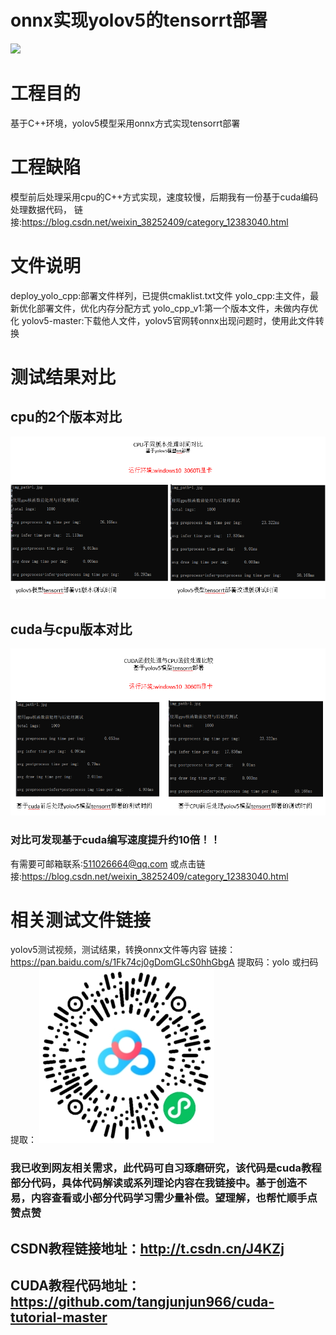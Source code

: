 # onnx实现yolov5的tensorrt部署

  <a align="left" href="https://ultralytics.com/yolov5" target="_blank">
   <img width="850" src="https://github.com/ultralytics/yolov5/releases/download/v1.0/splash.jpg"></a>



# 工程目的
基于C++环境，yolov5模型采用onnx方式实现tensorrt部署

# 工程缺陷
模型前后处理采用cpu的C++方式实现，速度较慢，后期我有一份基于cuda编码处理数据代码，
链接:https://blog.csdn.net/weixin_38252409/category_12383040.html

# 文件说明
deploy_yolo_cpp:部署文件样列，已提供cmaklist.txt文件
yolo_cpp:主文件，最新优化部署文件，优化内存分配方式
yolo_cpp_v1:第一个版本文件，未做内存优化
yolov5-master:下载他人文件，yolov5官网转onnx出现问题时，使用此文件转换


# 测试结果对比
## cpu的2个版本对比
![](imgs/yolo_cpu_v1与yolo_cpu测试对比.jpg)
## cuda与cpu版本对比
![](imgs/yolo_gpu与yolo_cpu测试对比.jpg)

### 对比可发现基于cuda编写速度提升约10倍！！
有需要可邮箱联系:511026664@qq.com
或点击链接:https://blog.csdn.net/weixin_38252409/category_12383040.html

# 相关测试文件链接
yolov5测试视频，测试结果，转换onnx文件等内容
链接：https://pan.baidu.com/s/1Fk74cj0gDomGLcS0hhGbgA 
提取码：yolo
或扫码提取：
![](imgs/扫码提取.png)



### 我已收到网友相关需求，此代码可自习琢磨研究，该代码是cuda教程部分代码，具体代码解读或系列理论内容在我链接中。基于创造不易，内容查看或小部分代码学习需少量补偿。望理解，也帮忙顺手点赞点赞
## CSDN教程链接地址：http://t.csdn.cn/J4KZj
## CUDA教程代码地址：https://github.com/tangjunjun966/cuda-tutorial-master










 

